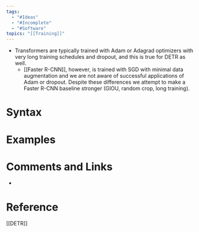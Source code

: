 ```yaml
---
tags:
  - "#Ideas"
  - "#Incomplete"
  - "#Software"
topics: "[[Training]]"
---
```

- Transformers are typically trained with Adam or Adagrad optimizers with very long training schedules and dropout, and this is true for DETR as well.
    - [[Faster R-CNN]], however, is trained with SGD with minimal data augmentation and we are not aware of successful applications of Adam or dropout. Despite these differences we attempt to make a Faster R-CNN baseline stronger (GIOU, random crop, long training).

# Syntax

# Examples

# Comments and Links
- 
# Reference
[[DETR]]